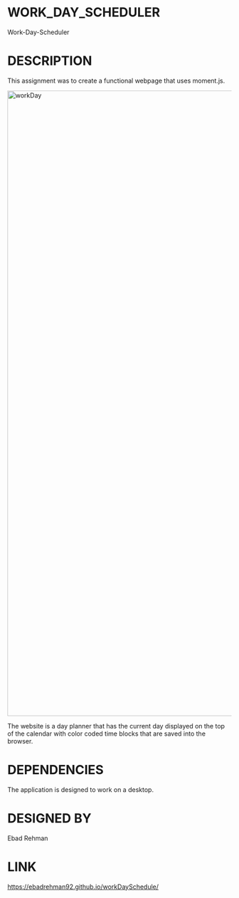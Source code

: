 # WORK_DAY_SCHEDULER

Work-Day-Scheduler

# DESCRIPTION
This assignment was to create a functional webpage that uses moment.js.

<img width="1405" alt="workDay" src="https://user-images.githubusercontent.com/64440230/136472383-cd31d58c-8e7c-4e6e-bf75-9f657cc730cd.png">

The website is a day planner that has the current day displayed on the top of the calendar with color coded time blocks that are saved into the browser.

# DEPENDENCIES
The application is designed to work on a desktop.

# DESIGNED BY
Ebad Rehman

# LINK
https://ebadrehman92.github.io/workDaySchedule/
